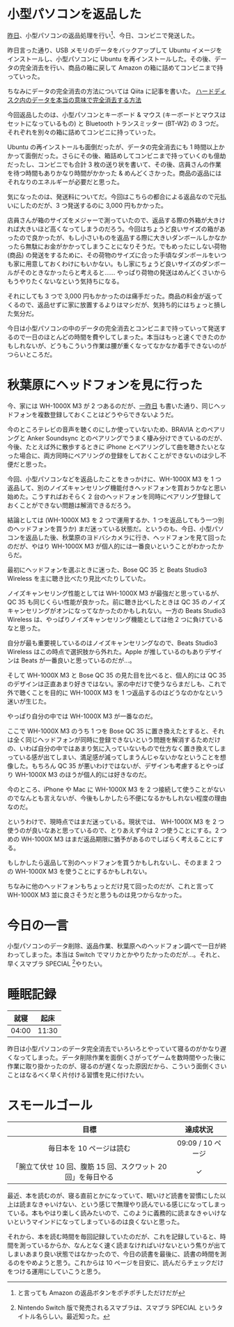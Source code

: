 # 小型パソコンを返品した
[昨日](/2018/11/03)、小型パソコンの返品処理を行い[^processing-returned-items]、今日、コンビニで発送した。

[^processing-returned-items]: と言っても Amazon の返品ボタンをポチポチしただけだが

昨日言った通り、USB メモリのデータをバックアップして Ubuntu イメージをインストールし、小型パソコンに Ubuntu を再インストールした。その後、データの完全消去を行い、商品の箱に戻して Amazon の箱に詰めてコンビニまで持っていった。

ちなみにデータの完全消去の方法については Qiita に記事を書いた。
[ハードディスク内のデータを本当の意味で完全消去する方法](https://qiita.com/noraworld/items/72d6a6dc5014f44e789f)

今回返品したのは、小型パソコンとキーボード & マウス (キーボードとマウスはセットになっているもの) と Bluetooth トランスミッター (BT-W2) の 3 つだ。それぞれを別々の箱に詰めてコンビニに持っていった。

Ubuntu の再インストールも面倒だったが、データの完全消去にも 1 時間以上かかって面倒だった。さらにその後、箱詰めしてコンビニまで持っていくのも億劫だったし、コンビニでも合計 3 枚の送り状を書いて、その後、店員さんの作業を待つ時間もありかなり時間がかかった & めんどくさかった。商品の返品にはそれなりのエネルギーが必要だと思った。

気になったのは、発送料についてだ。今回はこちらの都合による返品なので元払いにしたのだが、3 つ発送するのに 3,000 円もかかった。

店員さんが箱のサイズをメジャーで測っていたので、返品する際の外箱が大きければ大きいほど高くなってしまうのだろう。今回はちょうど良いサイズの箱があったので良かったが、もし小さいものを返品する際に大きいダンボールしかなかったら無駄にお金がかかってしまうことになりそうだ。でもめったにしない荷物 (商品) の発送をするために、その荷物のサイズに合った手頃なダンボールをいつも家に用意しておくわけにもいかない。もし家にちょうど良いサイズのダンボールがそのときなかったらと考えると...... やっぱり荷物の発送はめんどくさいからもうやりたくないなという気持ちになる。

それにしても 3 つで 3,000 円もかかったのは痛手だった。商品の料金が返ってくるので、返品せずに家に放置するよりはマシだが、気持ち的にはちょっと損した気分だ。

今日は小型パソコンの中のデータの完全消去とコンビニまで持っていって発送するので一日のほとんどの時間を費やしてしまった。本当はもっと速くできたのかもしれないが、どうもこういう作業は腰が重くなってなかなか着手できないのがつらいところだ。

# 秋葉原にヘッドフォンを見に行った
今、家には WH-1000X M3 が 2 つあるのだが、[一昨日](https://diary.noraworld.com/2018/11/02#bluetooth-%E3%81%AE%E3%83%9A%E3%82%A2%E3%83%AA%E3%83%B3%E3%82%B0%E3%81%8C%E3%81%A7%E3%81%8D%E3%81%AA%E3%81%84%E5%95%8F%E9%A1%8C%E3%81%AE%E4%BB%AE%E8%A8%AD) も書いた通り、同じヘッドフォンを複数登録しておくことはどうやらできないようだ。

今のところテレビの音声を聴くのにしか使っていないため、BRAVIA とのペアリングと Anker Soundsync とのペアリングでうまく棲み分けできているのだが、今後、たとえば外に散歩するときに iPhone とペアリングして曲を聴きたいとなった場合に、両方同時にペアリングの登録をしておくことができないのは少し不便だと思った。

今回、小型パソコンなどを返品したことをきっかけに、WH-1000X M3 を 1 つ返品して、別のノイズキャンセリング機能付きヘッドフォンを買おうかなと思い始めた。こうすればおそらく 2 台のヘッドフォンを同時にペアリング登録しておくことができない問題は解消できるだろう。

結論としては (WH-1000X M3 を 2 つで運用するか、1 つを返品してもう一つ別のヘッドフォンを買うか) まだ迷っている状態だ。というのも、今日、小型パソコンを返品した後、秋葉原のヨドバシカメラに行き、ヘッドフォンを見て回ったのだが、やはり WH-1000X M3 が個人的には一番良いということがわかったからだ。

最初にヘッドフォンを選ぶときに迷った、Bose QC 35 と Beats Studio3 Wireless を主に聴き比べたり見比べたりしていた。

ノイズキャンセリング性能としては WH-1000X M3 が最強だと思っているが、QC 35 も同じくらい性能が良かった。前に聴き比べしたときは QC 35 のノイズキャンセリングがオンになってなかったのかもしれない。一方の Beats Studio3 Wireless は、やっぱりノイズキャンセリング機能としては他 2 つに負けているなと思った。

自分が最も重要視しているのはノイズキャンセリングなので、Beats Studio3 Wireless はこの時点で選択肢から外れた。Apple が推しているのもありデザインは Beats が一番良いと思っているのだが...。

そして WH-1000X M3 と Bose QC 35 の見た目を比べると、個人的には QC 35 のデザインは正直あまり好きではない。家の中だけで使うならまだしも、これで外で聴くことを目的に WH-1000X M3 を 1 つ返品するのはどうなのかなという迷いが生じた。

やっぱり自分の中では WH-1000X M3 が一番なのだ。

ここで WH-1000X M3 のうち 1 つを Bose QC 35 に置き換えたとすると、それは全く同じヘッドフォンが同時に登録できないという問題を解消するためだけの、いわば自分の中ではあまり気に入っていないもので仕方なく置き換えてしまっている感が出てしまい、満足感が減ってしまうんじゃないかなということを想像した。もちろん QC 35 が悪いわけではないが、デザインも考慮するとやっぱり WH-1000X M3 のほうが個人的には好きなのだ。

今のところ、iPhone や Mac に WH-1000X M3 を 2 つ接続して使うことがないのでなんとも言えないが、今後もしかしたら不便になるかもしれない程度の理由なのだ。

というわけで、現時点ではまだ迷っている。現状では、 WH-1000X M3 を 2 つ使うのが良いなあと思っているので、とりあえず今は 2 つ使うことにする。2 つめの WH-1000X M3 はまだ返品期限に猶予があるのでしばらく考えることにする。

もしかしたら返品して別のヘッドフォンを買うかもしれないし、そのまま 2 つの WH-1000X M3 を使うことにするかもしれない。

ちなみに他のヘッドフォンもちょっとだけ見て回ったのだが、これと言って WH-1000X M3 並に良さそうだと思うものは見つからなかった。

# 今日の一言
小型パソコンのデータ削除、返品作業、秋葉原へのヘッドフォン調べで一日が終わってしまった。本当は Switch でマリカとかやりたかったのだが...。それと、早くスマブラ SPECIAL [^smash-bros-special]やりたい。

[^smash-bros-special]: Nintendo Switch 版で発売されるスマブラは、スマブラ SPECIAL というタイトル名らしい。最近知った。

# 睡眠記録
| 就寝 | 起床 |
|:---:|:---:|
| 04:00 | 11:30 |

昨日は小型パソコンのデータ完全消去でいろいろとやっていて寝るのがかなり遅くなってしまった。データ削除作業を面倒くさがってゲームを数時間やった後に作業に取り掛かったのが、寝るのが遅くなった原因だから、こういう面倒くさいことはなるべく早く片付ける習慣を見に付けたい。

# スモールゴール
| 目標 | 達成状況 |
|:---:|:---:|
| 毎日本を 10 ページは読む | 09:09 / 10 ページ |
| 「腕立て伏せ 10 回、腹筋 15 回、スクワット 20 回」を毎日やる | ✓ |

最近、本を読むのが、寝る直前とかになっていて、眠いけど読書を習慣にした以上は読まなきゃいけない、という感じで無理やり読んでいる感じになってしまっている。本もやはり楽しく読みたいので、このように義務的に読まなきゃいけないというマインドになってしまっているのは良くないと思った。

それから、本を読む時間を毎回記録していたのだが、これを記録していると、時間を測っているからか、なんとなく速く読まなければいけないという焦りが出てしまいあまり良い状態ではなかったので、今日の読書を最後に、読書の時間を測るのをやめようと思う。これからは 10 ページを目安に、読んだらチェックだけをつける運用にしていこうと思う。
